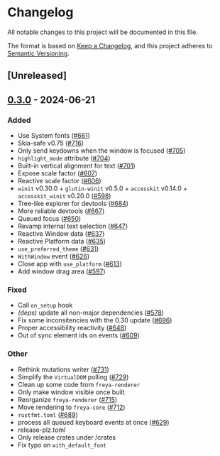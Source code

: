 # Changelog
All notable changes to this project will be documented in this file.

The format is based on [Keep a Changelog](https://keepachangelog.com/en/1.0.0/),
and this project adheres to [Semantic Versioning](https://semver.org/spec/v2.0.0.html).

## [Unreleased]

## [0.3.0](https://github.com/marc2332/freya/compare/freya-renderer-v0.2.1...freya-renderer-v0.3.0) - 2024-06-21

### Added
- Use System fonts ([#661](https://github.com/marc2332/freya/pull/661))
- Skia-safe v0.75 ([#716](https://github.com/marc2332/freya/pull/716))
- Only send keydowns when the window is focused ([#705](https://github.com/marc2332/freya/pull/705))
- `highlight_mode` attribute ([#704](https://github.com/marc2332/freya/pull/704))
- Built-in vertical alignment for text ([#701](https://github.com/marc2332/freya/pull/701))
- Expose scale factor ([#607](https://github.com/marc2332/freya/pull/607))
- Reactive scale factor ([#606](https://github.com/marc2332/freya/pull/606))
- `winit` v0.30.0 + `glutin-winit` v0.5.0 + `accesskit` v0.14.0 + `accesskit_winit` v0.20.0  ([#598](https://github.com/marc2332/freya/pull/598))
- Tree-like explorer for devtools ([#684](https://github.com/marc2332/freya/pull/684))
- More reliable devtools ([#667](https://github.com/marc2332/freya/pull/667))
- Queued focus ([#650](https://github.com/marc2332/freya/pull/650))
- Revamp internal text selection ([#647](https://github.com/marc2332/freya/pull/647))
- Reactive Window data ([#637](https://github.com/marc2332/freya/pull/637))
- Reactive Platform data ([#635](https://github.com/marc2332/freya/pull/635))
- `use_preferred_theme` ([#631](https://github.com/marc2332/freya/pull/631))
- `WithWindow` event ([#626](https://github.com/marc2332/freya/pull/626))
- Close app with `use_platform` ([#613](https://github.com/marc2332/freya/pull/613))
- Add window drag area ([#597](https://github.com/marc2332/freya/pull/597))

### Fixed
- Call `on_setup` hook
- *(deps)* update all non-major dependencies ([#578](https://github.com/marc2332/freya/pull/578))
- Fix some inconsitencies with the 0.30 update ([#696](https://github.com/marc2332/freya/pull/696))
- Proper accessibility reactivity ([#648](https://github.com/marc2332/freya/pull/648))
- Out of sync element ids on events ([#609](https://github.com/marc2332/freya/pull/609))

### Other
- Rethink mutations writer ([#731](https://github.com/marc2332/freya/pull/731))
- Simplify the `VirtualDOM` polling ([#729](https://github.com/marc2332/freya/pull/729))
- Clean up some code from `freya-renderer`
- Only make window visible once built
- Reorganize `freya-renderer` ([#715](https://github.com/marc2332/freya/pull/715))
- Move rendering to `freya-core` ([#712](https://github.com/marc2332/freya/pull/712))
- `rustfmt.toml` ([#689](https://github.com/marc2332/freya/pull/689))
- process all queued keyboard events at once ([#629](https://github.com/marc2332/freya/pull/629))
- release-plz.toml
- Only release crates under /crates
- Fix typo on `with_default_font`
